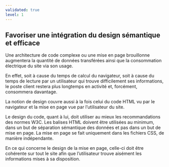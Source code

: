 ```yaml
---
validated: true
level: 1
---
```


## Favoriser une intégration du design sémantique et efficace

Une architecture de code complexe ou une mise en page brouillonne augmentera la quantité de données transférées ainsi que la consommation électrique du site via son usage.

En effet, soit à cause du temps de calcul du navigateur, soit à cause du temps de lecture par un utilisateur qui trouve difficilement ses informations, le poste client restera plus longtemps en activité et, forcément, consommera davantage.

La notion de design couvre aussi à la fois celui du code HTML vu par le navigateur et la mise en page vue par l’utilisateur du site.

Le design du code, quant à lui, doit utiliser au mieux les recommandations des normes W3C.
Les balises HTML doivent être utilisées au minimum, dans un but de séparation sémantique des données et pas dans un but de mise en page.
La mise en page se fait uniquement dans les fichiers CSS, de manière indépendante.

En ce qui concerne le design de la mise en page, celle-ci doit être cohérente sur tout le site afin que l’utilisateur trouve aisément les informations mises à sa disposition.

